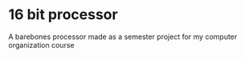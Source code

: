 # 16 bit processor
 A barebones processor made as a semester project for my computer organization course
